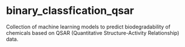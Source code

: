 # binary_classfication_qsar
Collection of machine learning models to predict biodegradability of chemicals based on QSAR (Quantitative Structure-Activity Relationship) data.
